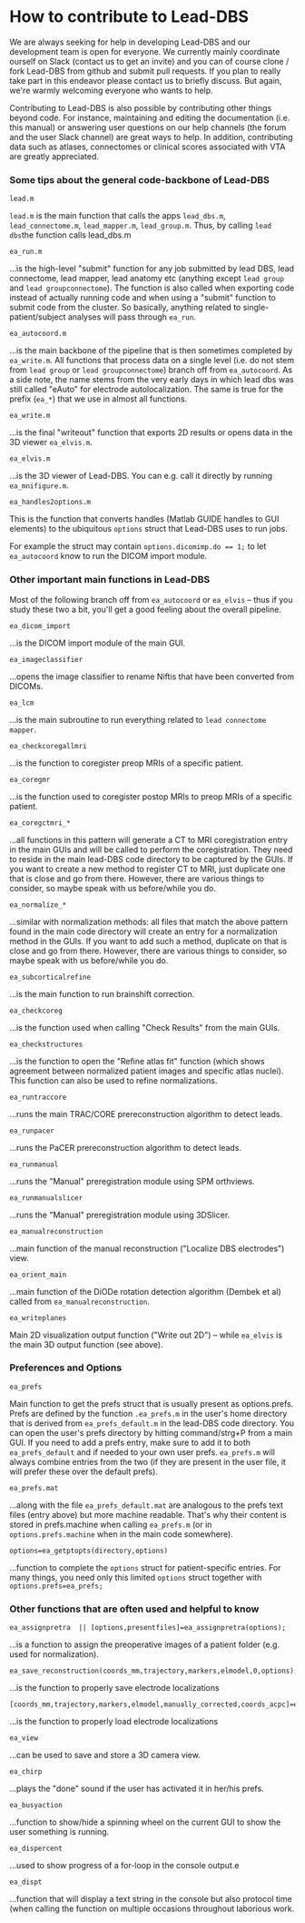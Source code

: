 # How to contribute to Lead-DBS

We are always seeking for help in developing Lead-DBS and our development team is open for everyone. We currently mainly coordinate ourself on Slack \(contact us to get an invite\) and you can of course clone / fork Lead-DBS from github and submit pull requests. If you plan to really take part in this endeavor please contact us to briefly discuss. But again, we're warmly welcoming everyone who wants to help.

Contributing to Lead-DBS is also possible by contributing other things beyond code. For instance, maintaining and editing the documentation \(i.e. this manual\) or answering user questions on our help channels \(the forum and the user Slack channel\) are great ways to help. In addition, contributing data such as atlases, connectomes or clinical scores associated with VTA are greatly appreciated.

### Some tips about the general code-backbone of Lead-DBS

```text
lead.m
```

`lead.m` is the main function that calls the apps `lead_dbs.m`, `lead_connectome.m`, `lead_mapper.m`, `lead_group.m`. Thus, by calling `lead dbs`the function calls lead\_dbs.m

```text
ea_run.m
```

…is the high-level "submit" function for any job submitted by lead DBS, lead connectome, lead mapper, lead anatomy etc \(anything except `lead group` and `lead groupconnectome`\). The function is also called when exporting code instead of actually running code and when using a "submit" function to submit code from the cluster. So basically, anything related to single-patient/subject analyses will pass through `ea_run`.

```text
ea_autocoord.m
```

…is the main backbone of the pipeline that is then sometimes completed by `ea_write.m`. All functions that process data on a single level \(i.e. do not stem from `lead group` or `lead groupconnectome`\) branch off from `ea_autocoord`. As a side note, the name stems from the very early days in which lead dbs was still called "eAuto" for electrode autolocalization. The same is true for the prefix \(`ea_*`\) that we use in almost all functions.

```text
ea_write.m
```

…is the final "writeout" function that exports 2D results or opens data in the 3D viewer `ea_elvis.m`.

```text
ea_elvis.m
```

…is the 3D viewer of Lead-DBS. You can e.g. call it directly by running `ea_mnifigure.m`.

```text
ea_handles2options.m
```

This is the function that converts handles \(Matlab GUIDE handles to GUI elements\) to the ubiquitous `options` struct that Lead-DBS uses to run jobs.

For example the struct may contain `options.dicomimp.do == 1;` to let `ea_autocoord` know to run the DICOM import module.

### Other important main functions in Lead-DBS

Most of the following branch off from `ea_autocoord` or `ea_elvis` – thus if you study these two a bit, you'll get a good feeling about the overall pipeline.

```text
ea_dicom_import
```

…is the DICOM import module of the main GUI.

```text
ea_imageclassifier
```

…opens the image classifier to rename Niftis that have been converted from DICOMs.

```text
ea_lcm
```

…is the main subroutine to run everything related to `lead connectome mapper`.

```text
ea_checkcoregallmri
```

…is the function to coregister preop MRIs of a specific patient.

```text
ea_coregmr
```

…is the function used to coregister postop MRIs to preop MRIs of a specific patient.

```text
ea_coregctmri_*
```

…all functions in this pattern will generate a CT to MRI coregistration entry in the main GUIs and will be called to perform the coregistration. They need to reside in the main lead-DBS code directory to be captured by the GUIs. If you want to create a new method to register CT to MRI, just duplicate one that is close and go from there. However, there are various things to consider, so maybe speak with us before/while you do.

```text
ea_normalize_*
```

…similar with normalization methods: all files that match the above pattern found in the main code directory will create an entry for a normalization method in the GUIs. If you want to add such a method, duplicate on that is close and go from there. However, there are various things to consider, so maybe speak with us before/while you do.

```text
ea_subcorticalrefine
```

…is the main function to run brainshift correction.

```text
ea_checkcoreg
```

…is the function used when calling "Check Results" from the main GUIs.

```text
ea_checkstructures
```

…is the function to open the "Refine atlas fit" function \(which shows agreement between normalized patient images and specific atlas nuclei\). This function can also be used to refine normalizations.

```text
ea_runtraccore
```

…runs the main TRAC/CORE prereconstruction algorithm to detect leads.

```text
ea_runpacer
```

…runs the PaCER prereconstruction algorithm to detect leads.

```text
ea_runmanual
```

…runs the "Manual" preregistration module using SPM orthviews.

```text
ea_runmanualslicer
```

…runs the "Manual" preregistration module using 3DSlicer.

```text
ea_manualreconstruction
```

…main function of the manual reconstruction \("Localize DBS electrodes"\) view.

```text
ea_orient_main
```

…main function of the DiODe rotation detection algorithm \(Dembek et al\) called from `ea_manualreconstruction`.

```text
ea_writeplanes
```

Main 2D visualization output function \("Write out 2D"\) – while `ea_elvis` is the main 3D output function \(see above\).

### Preferences and Options

```text
ea_prefs
```

Main function to get the prefs struct that is usually present as options.prefs. Prefs are defined by the function `.ea_prefs.m` in the user's home directory that is derived from `ea_prefs_default.m` in the lead-DBS code directory. You can open the user's prefs directory by hitting command/strg+P from a main GUI. If you need to add a prefs entry, make sure to add it to both `ea_prefs_default` and if needed to your own user prefs. `ea_prefs.m` will always combine entries from the two \(if they are present in the user file, it will prefer these over the default prefs\).

```text
ea_prefs.mat
```

…along with the file `ea_prefs_default.mat` are analogous to the prefs text files \(entry above\) but more machine readable. That's why their content is stored in prefs.machine when calling `ea_prefs.m` \(or in `options.prefs.machine` when in the main code somewhere\).

```text
options=ea_getptopts(directory,options)
```

…function to complete the `options` struct for patient-specific entries. For many things, you need only this limited `options` struct together with `options.prefs=ea_prefs;`

### Other functions that are often used and helpful to know

```text
ea_assignpretra  || [options,presentfiles]=ea_assignpretra(options);
```

…is a function to assign the preoperative images of a patient folder \(e.g. used for normalization\). 

```text
ea_save_reconstruction(coords_mm,trajectory,markers,elmodel,0,options);
```

…is the function to properly save electrode localizations

```text
[coords_mm,trajectory,markers,elmodel,manually_corrected,coords_acpc]=ea_load_reconstruction(varargin)
```

…is the function to properly load electrode localizations

```text
ea_view
```

…can be used to save and store a 3D camera view.

```text
ea_chirp
```

…plays the "done" sound if the user has activated it in her/his prefs.

```text
ea_busyaction
```

…function to show/hide a spinning wheel on the current GUI to show the user something is running.

```text
ea_dispercent
```

…used to show progress of a for-loop in the console output.e

```text
ea_dispt
```

…function that will display a text string in the console but also protocol time \(when calling the function on multiple occasions throughout laborious work.

